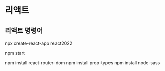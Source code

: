# 리액트

## 리액트 명령어

npx create-react-app react2022

npm start 

npm install react-router-dom
npm install prop-types
npm install node-sass